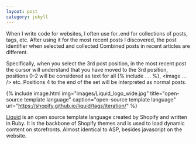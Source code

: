 ```yaml
---
layout: post
category: jekyll
---
```


When I write code for websites, I often use for..end for collections of posts, tags, etc. After using it for the most recent posts I discovered, the post identifier when selected and collected Combined posts in recent articles are different.

Specifically, when you select the 3rd post position, in the most recent post the cursor will understand that you have moved to the 3rd position, positions 0-2 will be considered as text for all {% include . .. %}, <image ... /> etc. Positions 4 to the end of the set will be interpreted as normal posts.

{% include image.html
            img="images/Liquid_logo_wide.jpg"
            title="open-source template language" 
            caption="open-source template language"
            url="https://shopify.github.io/liquid/tags/iteration/" %}

[Liquid] is an open source template language created by Shopify and written in Ruby. It is the backbone of Shopify themes and is used to load dynamic content on storefronts. Almost identical to ASP, besides javascript on the website.

[Liquid]: https://shopify.github.io/liquid/
